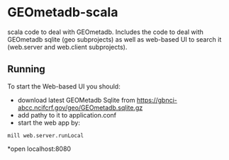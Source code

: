 # GEOmetadb-scala
scala code to deal with GEOmetadb.
Includes the code to deal with GEOmetadb sqlite (geo subprojects) as well as web-based UI to search it (web.server and web.client subprojects).

Running
------

To start the Web-based UI you should:
* download latest GEOMetadb Sqlite from https://gbnci-abcc.ncifcrf.gov/geo/GEOmetadb.sqlite.gz
* add pathy to it to application.conf
* start the web app by:
```
mill web.server.runLocal
```
*open localhost:8080
